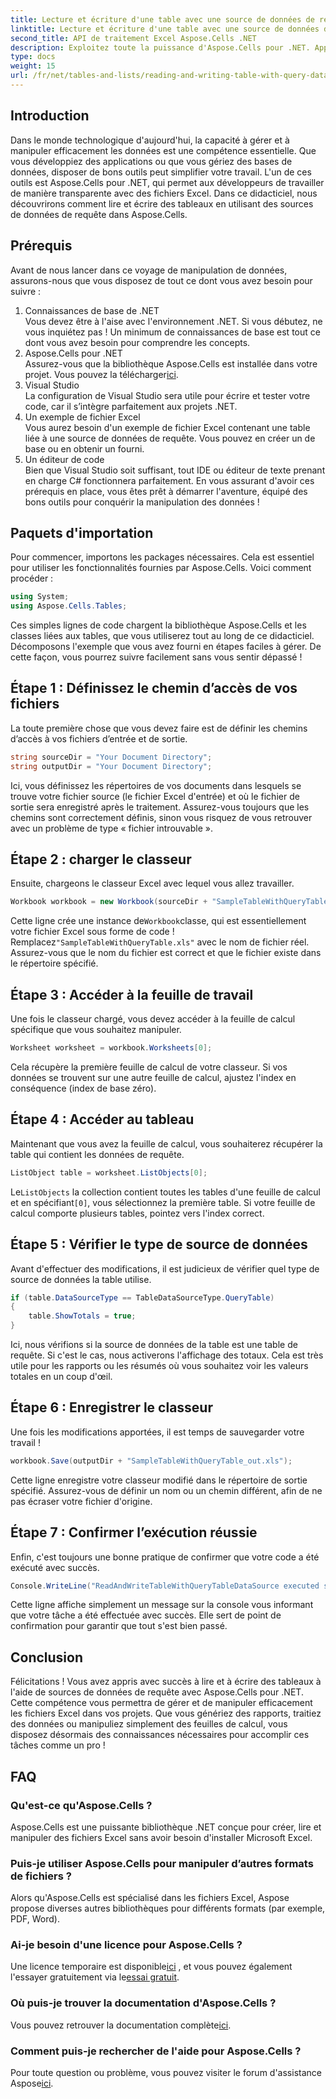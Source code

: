 ```yaml
---
title: Lecture et écriture d'une table avec une source de données de requête
linktitle: Lecture et écriture d'une table avec une source de données de requête
second_title: API de traitement Excel Aspose.Cells .NET
description: Exploitez toute la puissance d'Aspose.Cells pour .NET. Apprenez à lire et à écrire des tableaux avec des sources de données de requête dans ce guide détaillé étape par étape.
type: docs
weight: 15
url: /fr/net/tables-and-lists/reading-and-writing-table-with-query-data-source/
---
```

## Introduction
Dans le monde technologique d'aujourd'hui, la capacité à gérer et à manipuler efficacement les données est une compétence essentielle. Que vous développiez des applications ou que vous gériez des bases de données, disposer de bons outils peut simplifier votre travail. L'un de ces outils est Aspose.Cells pour .NET, qui permet aux développeurs de travailler de manière transparente avec des fichiers Excel. Dans ce didacticiel, nous découvrirons comment lire et écrire des tableaux en utilisant des sources de données de requête dans Aspose.Cells.
## Prérequis
Avant de nous lancer dans ce voyage de manipulation de données, assurons-nous que vous disposez de tout ce dont vous avez besoin pour suivre :
1. Connaissances de base de .NET  
   Vous devez être à l'aise avec l'environnement .NET. Si vous débutez, ne vous inquiétez pas ! Un minimum de connaissances de base est tout ce dont vous avez besoin pour comprendre les concepts.
2. Aspose.Cells pour .NET  
    Assurez-vous que la bibliothèque Aspose.Cells est installée dans votre projet. Vous pouvez la télécharger[ici](https://releases.aspose.com/cells/net/).
3. Visual Studio  
   La configuration de Visual Studio sera utile pour écrire et tester votre code, car il s’intègre parfaitement aux projets .NET.
4. Un exemple de fichier Excel  
   Vous aurez besoin d'un exemple de fichier Excel contenant une table liée à une source de données de requête. Vous pouvez en créer un de base ou en obtenir un fourni.
5. Un éditeur de code  
   Bien que Visual Studio soit suffisant, tout IDE ou éditeur de texte prenant en charge C# fonctionnera parfaitement.
En vous assurant d'avoir ces prérequis en place, vous êtes prêt à démarrer l'aventure, équipé des bons outils pour conquérir la manipulation des données !
## Paquets d'importation
Pour commencer, importons les packages nécessaires. Cela est essentiel pour utiliser les fonctionnalités fournies par Aspose.Cells. Voici comment procéder :
```csharp
using System;
using Aspose.Cells.Tables;
```
Ces simples lignes de code chargent la bibliothèque Aspose.Cells et les classes liées aux tables, que vous utiliserez tout au long de ce didacticiel.
Décomposons l'exemple que vous avez fourni en étapes faciles à gérer. De cette façon, vous pourrez suivre facilement sans vous sentir dépassé !
## Étape 1 : Définissez le chemin d’accès de vos fichiers
La toute première chose que vous devez faire est de définir les chemins d’accès à vos fichiers d’entrée et de sortie. 
```csharp
string sourceDir = "Your Document Directory";
string outputDir = "Your Document Directory";
```
Ici, vous définissez les répertoires de vos documents dans lesquels se trouve votre fichier source (le fichier Excel d'entrée) et où le fichier de sortie sera enregistré après le traitement. Assurez-vous toujours que les chemins sont correctement définis, sinon vous risquez de vous retrouver avec un problème de type « fichier introuvable ».
## Étape 2 : charger le classeur
Ensuite, chargeons le classeur Excel avec lequel vous allez travailler.
```csharp
Workbook workbook = new Workbook(sourceDir + "SampleTableWithQueryTable.xls");
```
 Cette ligne crée une instance de`Workbook`classe, qui est essentiellement votre fichier Excel sous forme de code ! Remplacez`"SampleTableWithQueryTable.xls"` avec le nom de fichier réel. Assurez-vous que le nom du fichier est correct et que le fichier existe dans le répertoire spécifié.
## Étape 3 : Accéder à la feuille de travail
Une fois le classeur chargé, vous devez accéder à la feuille de calcul spécifique que vous souhaitez manipuler.
```csharp
Worksheet worksheet = workbook.Worksheets[0];
```
Cela récupère la première feuille de calcul de votre classeur. Si vos données se trouvent sur une autre feuille de calcul, ajustez l'index en conséquence (index de base zéro).
## Étape 4 : Accéder au tableau
Maintenant que vous avez la feuille de calcul, vous souhaiterez récupérer la table qui contient les données de requête.
```csharp
ListObject table = worksheet.ListObjects[0];
```
 Le`ListObjects` la collection contient toutes les tables d'une feuille de calcul et en spécifiant`[0]`, vous sélectionnez la première table. Si votre feuille de calcul comporte plusieurs tables, pointez vers l'index correct.
## Étape 5 : Vérifier le type de source de données
Avant d'effectuer des modifications, il est judicieux de vérifier quel type de source de données la table utilise.
```csharp
if (table.DataSourceType == TableDataSourceType.QueryTable)
{
    table.ShowTotals = true;
}
```
Ici, nous vérifions si la source de données de la table est une table de requête. Si c'est le cas, nous activerons l'affichage des totaux. Cela est très utile pour les rapports ou les résumés où vous souhaitez voir les valeurs totales en un coup d'œil.
## Étape 6 : Enregistrer le classeur
Une fois les modifications apportées, il est temps de sauvegarder votre travail !
```csharp
workbook.Save(outputDir + "SampleTableWithQueryTable_out.xls");
```
Cette ligne enregistre votre classeur modifié dans le répertoire de sortie spécifié. Assurez-vous de définir un nom ou un chemin différent, afin de ne pas écraser votre fichier d'origine.
## Étape 7 : Confirmer l’exécution réussie
Enfin, c'est toujours une bonne pratique de confirmer que votre code a été exécuté avec succès.
```csharp
Console.WriteLine("ReadAndWriteTableWithQueryTableDataSource executed successfully.");
```
Cette ligne affiche simplement un message sur la console vous informant que votre tâche a été effectuée avec succès. Elle sert de point de confirmation pour garantir que tout s'est bien passé.
## Conclusion
Félicitations ! Vous avez appris avec succès à lire et à écrire des tableaux à l'aide de sources de données de requête avec Aspose.Cells pour .NET. Cette compétence vous permettra de gérer et de manipuler efficacement les fichiers Excel dans vos projets. Que vous génériez des rapports, traitiez des données ou manipuliez simplement des feuilles de calcul, vous disposez désormais des connaissances nécessaires pour accomplir ces tâches comme un pro !
## FAQ
### Qu'est-ce qu'Aspose.Cells ?  
Aspose.Cells est une puissante bibliothèque .NET conçue pour créer, lire et manipuler des fichiers Excel sans avoir besoin d'installer Microsoft Excel.
### Puis-je utiliser Aspose.Cells pour manipuler d’autres formats de fichiers ?  
Alors qu'Aspose.Cells est spécialisé dans les fichiers Excel, Aspose propose diverses autres bibliothèques pour différents formats (par exemple, PDF, Word).
### Ai-je besoin d'une licence pour Aspose.Cells ?  
 Une licence temporaire est disponible[ici](https://purchase.aspose.com/temporary-license/) , et vous pouvez également l'essayer gratuitement via le[essai gratuit](https://releases.aspose.com/).
### Où puis-je trouver la documentation d'Aspose.Cells ?  
 Vous pouvez retrouver la documentation complète[ici](https://reference.aspose.com/cells/net/).
### Comment puis-je rechercher de l'aide pour Aspose.Cells ?  
 Pour toute question ou problème, vous pouvez visiter le forum d'assistance Aspose[ici](https://forum.aspose.com/c/cells/9).